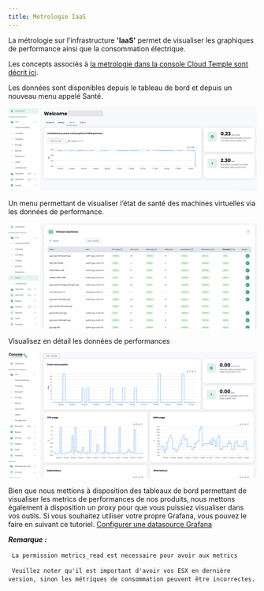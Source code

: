 ```yaml
---
title: Metrologie IaaS
---
```


La métrologie sur l'infrastructure __'IaaS'__ permet de visualiser les graphiques de performance ainsi que la consommation électrique.

Les concepts associés à [la métrologie dans la console Cloud Temple sont décrit ici](../console/metrics.md).

Les données sont disponibles depuis le tableau de bord et depuis un nouveau menu appelé Santé.

![](images/shiva_metrics_home.png)

Un menu permettant de visualiser l’état de santé des machines virtuelles via les données de performance.

![](images/shiva_metrics_health.png)

Visualisez en détail les données de performances

![](images/shiva_metrics_vm_graf.png)

Bien que nous mettions à disposition des tableaux de bord permettant de visualiser les metrics de performances
de nos produits, nous mettons également à disposition un proxy pour que vous puissiez visualiser dans vos outils.
Si vous souhaitez utiliser votre propre Grafana, vous pouvez le faire en suivant ce tutoriel.
[Configurer une datasource Grafana](../console/howto.md#etape-7--configurer-la-console-shiva-en-tant-que-datasource-dans-grafana)

__*Remarque :*__

``` La permission metrics_read est necessaire pour avoir aux metrics```

``` Veuillez noter qu'il est important d'avoir vos ESX en dernière version, sinon les métriques de consommation peuvent être incorrectes.```
